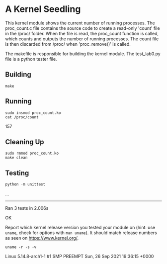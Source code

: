 # A Kernel Seedling
This kernel module shows the current number of running processes. The proc_count.c file contains the source code to create a read-only 'count' file in the /proc/ folder. When the file is read, the proc_count function is called, which counts and outputs the number of running processes. The count file is then discarded from /proc/ when 'proc_remove()' is called. 

The makefile is responsible for building the kernel module. The test_lab0.py file is a python tester file.  

## Building
```shell
make
```

## Running
```shell
sudo insmod proc_count.ko
cat /proc/count 
```

157

## Cleaning Up
```shell
sudo rmmod proc_count.ko 
make clean
```

## Testing
```python
python -m unittest
```

...

----------------------------------------------------------------------

Ran 3 tests in 2.006s

OK



Report which kernel release version you tested your module on
(hint: use `uname`, check for options with `man uname`).
It should match release numbers as seen on https://www.kernel.org/.

```shell
uname -r -s -v
```
Linux 5.14.8-arch1-1 #1 SMP PREEMPT Sun, 26 Sep 2021 19:36:15 +0000

